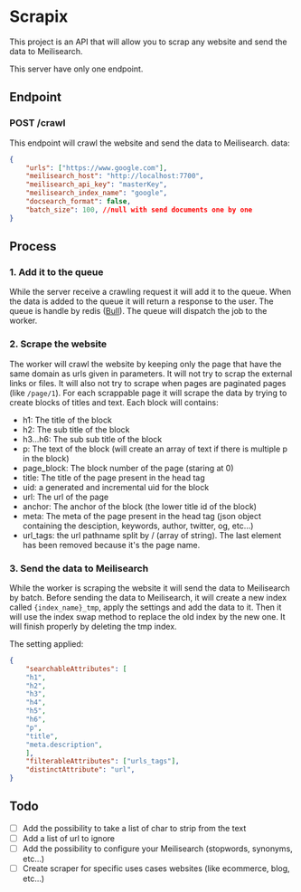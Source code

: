 # Scrapix 
This project is an API that will allow you to scrap any website and send the data to Meilisearch.

This server have only one endpoint. 

## Endpoint
### POST /crawl
This endpoint will crawl the website and send the data to Meilisearch.
data: 
```json
{
    "urls": ["https://www.google.com"],
    "meilisearch_host": "http://localhost:7700",
    "meilisearch_api_key": "masterKey",
    "meilisearch_index_name": "google",
    "docsearch_format": false,
    "batch_size": 100, //null with send documents one by one
}
```

## Process
### 1. Add it to the queue
While the server receive a crawling request it will add it to the queue. When the data is added to the queue it will return a response to the user.
The queue is handle by redis ([Bull](https://github.com/OptimalBits/bull)). 
The queue will dispatch the job to the worker.

### 2. Scrape the website
The worker will crawl the website by keeping only the page that have the same domain as urls given in parameters. It will not try to scrap the external links or files. It will also not try to scrape when pages are paginated pages (like `/page/1`).
For each scrappable page it will scrape the data by trying to create blocks of titles and text. Each block will contains:
- h1: The title of the block
- h2: The sub title of the block
- h3...h6: The sub sub title of the block
- p: The text of the block (will create an array of text if there is multiple p in the block)
- page_block: The block number of the page (staring at 0)
- title: The title of the page present in the head tag
- uid: a generated and incremental uid for the block
- url: The url of the page
- anchor: The anchor of the block (the lower title id of the block)
- meta: The meta of the page present in the head tag (json object containing the desciption, keywords, author, twitter, og, etc...)
- url_tags: the url pathname split by / (array of string). The last element has been removed because it's the page name.

### 3. Send the data to Meilisearch

While the worker is scraping the website it will send the data to Meilisearch by batch.
Before sending the data to Meilisearch, it will create a new index called `{index_name}_tmp`, apply the settings and add the data to it. Then it will use the index swap method to replace the old index by the new one. It will finish properly by deleting the tmp index.

The setting applied:
```json
{
    "searchableAttributes": [
    "h1",
    "h2",
    "h3",
    "h4",
    "h5",
    "h6",
    "p",
    "title",
    "meta.description",
    ],
    "filterableAttributes": ["urls_tags"],
    "distinctAttribute": "url",
}
```

## Todo
- [ ] Add the possibility to take a list of char to strip from the text
- [ ] Add a list of url to ignore
- [ ] Add the possibility to configure your Meilisearch (stopwords, synonyms, etc...)
- [ ] Create scraper for specific uses cases websites (like ecommerce, blog, etc...)
